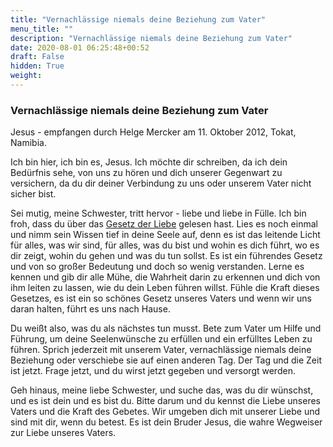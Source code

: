 ```yaml
---
title: "Vernachlässige niemals deine Beziehung zum Vater"
menu_title: ""
description: "Vernachlässige niemals deine Beziehung zum Vater"
date: 2020-08-01 06:25:48+00:52
draft: False
hidden: True
weight:
---
```

### Vernachlässige niemals deine Beziehung zum Vater

Jesus - empfangen durch Helge Mercker am 11. Oktober 2012, Tokat, Namibia.

Ich bin hier, ich bin es, Jesus. Ich möchte dir schreiben, da ich dein Bedürfnis sehe, von uns zu hören und dich unserer Gegenwart zu versichern, da du dir deiner Verbindung zu uns oder unserem Vater nicht sicher bist.

Sei mutig, meine Schwester, tritt hervor - liebe und liebe in Fülle. Ich bin froh, dass du über das [Gesetz der Liebe](/spirituelle-themen/spirituelle-gesetze/das-gesetz-der-goettlichen-liebe/) gelesen hast. Lies es noch einmal und nimm sein Wissen tief in deine Seele auf, denn es ist das leitende Licht für alles, was wir sind, für alles, was du bist und wohin es dich führt, wo es dir zeigt, wohin du gehen und was du tun sollst. Es ist ein führendes Gesetz und von so großer Bedeutung und doch so wenig verstanden. Lerne es kennen und gib dir alle Mühe, die Wahrheit darin zu erkennen und dich von ihm leiten zu lassen, wie du dein Leben führen willst. Fühle die Kraft dieses Gesetzes, es ist ein so schönes Gesetz unseres Vaters und wenn wir uns daran halten, führt es uns nach Hause.

Du weißt also, was du als nächstes tun musst. Bete zum Vater um Hilfe und Führung, um deine Seelenwünsche zu erfüllen und ein erfülltes Leben zu führen. Sprich jederzeit mit unserem Vater, vernachlässige niemals deine Beziehung oder verschiebe sie auf einen anderen Tag. Der Tag und die Zeit ist jetzt. Frage jetzt, und du wirst jetzt gegeben und versorgt werden.

Geh hinaus, meine liebe Schwester, und suche das, was du dir wünschst, und es ist dein und es bist du. Bitte darum und du kennst die Liebe unseres Vaters und die Kraft des Gebetes. Wir umgeben dich mit unserer Liebe und sind mit dir, wenn du betest. Es ist dein Bruder Jesus, die wahre Wegweiser zur Liebe unseres Vaters.
